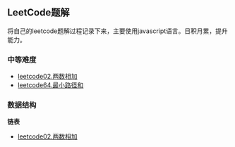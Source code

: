 ## LeetCode题解

将自己的leetcode题解过程记录下来，主要使用javascript语言。日积月累，提升能力。


### 中等难度
+ [leetcode02.两数相加](./notes/leetcode02.两数相加)
+ [leetcode64.最小路径和](./notes/leetcode64.最小路径和)


### 数据结构

**链表**
+ [leetcode02.两数相加](./notes/leetcode02.两数相加)
